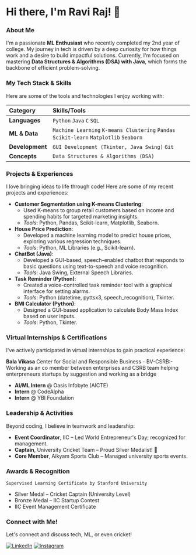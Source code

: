 # Hi there, I'm Ravi Raj! 👋

### **About Me**

I'm a passionate **ML Enthusiast** who recently completed my 2nd year of college. My journey in tech is driven by a deep curiosity for how things work and a desire to build impactful solutions. Currently, I'm focused on mastering **Data Structures & Algorithms (DSA) with Java**, which forms the backbone of efficient problem-solving.

### **My Tech Stack & Skills**

Here are some of the tools and technologies I enjoy working with:

| Category          | Skills/Tools                                                                     |
| :---------------- | :------------------------------------------------------------------------------- |
| **Languages** | `Python` `Java` `C` `SQL`                                                        |
| **ML & Data** | `Machine Learning` `K-means Clustering` `Pandas` `Scikit-learn` `Matplotlib` `Seaborn` |
| **Development** | `GUI Development (Tkinter, Java Swing)` `Git`                                    |
| **Concepts** | `Data Structures & Algorithms (DSA)`                                             |

### **Projects & Experiences**

I love bringing ideas to life through code! Here are some of my recent projects and experiences:

-   **Customer Segmentation using K-means Clustering**: 
    * Used K-means to group retail customers based on income and spending habits for targeted marketing insights.
    * *Tools*: Python, Pandas, Scikit-learn, Matplotlib, Seaborn.
-   **House Price Prediction**:
    * Developed a machine learning model to predict house prices, exploring various regression techniques.
    * *Tools*: Python, ML Libraries (e.g., Scikit-learn).
-   **ChatBot (Java)**:
    * Developed a GUI-based, speech-enabled chatbot that responds to basic questions using text-to-speech and voice recognition.
    * *Tools*: Java Swing, External Speech Libraries.
-   **Task Reminder (Python)**:
    * Created a voice-controlled task reminder tool with a graphical interface for setting alarms.
    * *Tools*: Python (datetime, pyttsx3, speech_recognition), Tkinter.
-   **BMI Calculator (Python)**:
    * Designed a GUI-based application to calculate Body Mass Index based on user inputs.
    * *Tools*: Python, Tkinter.

### **Virtual Internships & Certifications**

I've actively participated in virtual internships to gain practical experience:

   **Bala Vikasa** Center for Social and Responsible Business - BV-CSRB:-
   Working as an co member between enterprises and CSRB team helping enterpreneurs startups by suggestion and working as a bridge 

-   **AI/ML Intern** @ Oasis Infobyte (AICTE)
-   **Intern** @ CodeAlpha
-   **Intern** @ YBI Foundation

### **Leadership & Activities**

Beyond coding, I believe in teamwork and leadership:

-   **Event Coordinator**, IIC – Led World Entrepreneur's Day; recognized for management.
-   **Captain**, University Cricket Team – Proud Silver Medalist! 🏏
-   **Core Member**, Aikyam Sports Club – Managed university sports events.

### **Awards & Recognition**
    Supervised Learning Certificate by Stanford University 
-   Silver Medal – Cricket Captain (University Level)
-   Bronze Medal – IIC Startup Contest
-   IIC Event Management Certificate

### **Connect with Me!**

Let's connect and discuss tech, ML, or even cricket!

[![LinkedIn](https://img.shields.io/badge/LinkedIn-0077B5?style=for-the-badge&logo=linkedin&logoColor=white)](https://www.linkedin.com/in/ravi-raj-03226b240)
[![Instagram](https://img.shields.io/badge/Instagram-E4405F?style=for-the-badge&logo=instagram&logoColor=white)](https://www.instagram.com/__royx.___?igsh=eWEwZWtzbTExb3cz)

